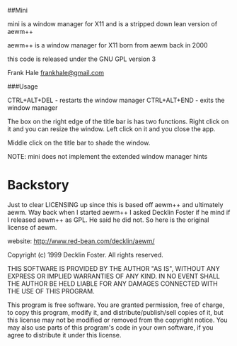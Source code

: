 ##Mini

mini is a window manager for X11 and is a stripped down lean version 
of aewm++

aewm++ is a window manager for X11 born from aewm back in 2000

this code is released under the GNU GPL version 3

Frank Hale <frankhale@gmail.com>

###Usage

CTRL+ALT+DEL - restarts the window manager
CTRL+ALT+END - exits the window manager

The box on the right edge of the title bar is has two functions. Right click
on it and you can resize the window. Left click on it and you close the app.

Middle click on the title bar to shade the window.

NOTE: mini does not implement the extended window manager hints

# Backstory 

Just to clear LICENSING up since this is based off aewm++ and ultimately aewm. 
Way back when I started aewm++ I asked Decklin Foster if he mind if I released 
aewm++ as GPL. He said he did not. So here is the original license of aewm.

website: http://www.red-bean.com/decklin/aewm/

Copyright (c) 1999 Decklin Foster. All rights reserved.

THIS SOFTWARE IS PROVIDED BY THE AUTHOR "AS IS", WITHOUT ANY EXPRESS
OR IMPLIED WARRANTIES OF ANY KIND. IN NO EVENT SHALL THE AUTHOR BE
HELD LIABLE FOR ANY DAMAGES CONNECTED WITH THE USE OF THIS PROGRAM.

This program is free software. You are granted permission, free of
charge, to copy this program, modify it, and distribute/publish/sell
copies of it, but this license may not be modified or removed from the
copyright notice. You may also use parts of this program's code in
your own software, if you agree to distribute it under this license.
